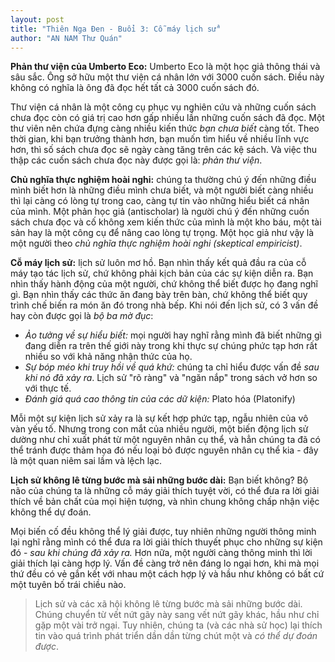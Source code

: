 ```yaml
---
layout: post
title: "Thiên Nga Đen - Buổi 3: Cỗ máy lịch sử"
author: "AN NAM Thư Quán"
---
```



**Phản thư viện của Umberto Eco:** Umberto Eco là một học giả thông thái và sâu sắc. Ông sở hữu một thư viện cá nhân lớn với 3000 cuốn sách. Điều này không có nghĩa là ông đã đọc hết tất cả 3000 cuốn sách đó.

Thư viện cá nhân là một công cụ phục vụ nghiên cứu và những cuốn sách chưa đọc còn có giá trị cao hơn gấp nhiều lần những cuốn sách đã đọc. Một thư viên nên chứa đựng càng nhiều kiến thức *bạn chưa biết* càng tốt. Theo thời gian, khi bạn trưởng thành hơn, bạn muốn tìm hiểu về nhiều lĩnh vực hơn, thì số sách chưa đọc sẽ ngày càng tăng trên các kệ sách. Và việc thu thập các cuốn sách chưa đọc này được gọi là: *phản thư viện*.


**Chủ nghĩa thực nghiệm hoài nghi:** chúng ta thường chú ý đến những điều mình biết hơn là những điều mình chưa biết, và một người biết càng nhiều thì lại càng có lòng tự trong cao, càng tự tin vào những hiểu biết cá nhân của mình. Một phản học giả (antischolar) là người chú ý đến những cuốn sách chưa đọc và cố không xem kiến thức của mình là một kho báu, một tài sản hay là một công cụ để nâng cao lòng tự trọng. Một học giả như vậy là một người theo *chủ nghĩa thực nghiệm hoài nghi (skeptical empiricist)*.


**Cỗ máy lịch sử:** lịch sử luôn mơ hồ. Bạn nhìn thấy kết quả đầu ra của cỗ máy tạo tác lịch sử, chứ không phải kịch bản của các sự kiện diễn ra. Bạn nhìn thấy hành động của một người, chứ không thể biết được họ đang nghĩ gì. Bạn nhìn thấy các thức ăn đang bày trên bàn, chứ không thể biết quy trình chế biến ra món ăn đó trong nhà bếp. Khi nói đến lịch sử, có 3 vấn đề hay còn được gọi là *bộ ba mờ đục*:

* *Ảo tưởng về sự hiểu biết:* mọi người hay nghĩ rằng mình đã biết những gì đang diễn ra trên thế giới này trong khi thực sự chúng phức tạp hơn rất nhiều so với khả năng nhận thức của họ.
* *Sự bóp méo khi truy hồi về quá khứ:* chúng ta chỉ hiểu được vấn đề *sau khi nó đã xảy ra*. Lịch sử "rõ ràng" và "ngăn nắp" trong sách vở hơn so với thực tế.
* *Đánh giá quá cao thông tin của các dữ kiện:* Plato hóa (Platonify)

Mỗi một sự kiện lịch sử xảy ra là sự kết hợp phức tạp, ngẫu nhiên của vô vàn yếu tố. Nhưng trong con mắt của nhiều người, một biến động lịch sử dường như chỉ xuất phát từ một nguyên nhân cụ thể, và hẳn chúng ta đã có thể tránh được thảm họa đó nếu loại bỏ được nguyên nhân cụ thể kia - đây là một quan niêm sai lầm và lệch lạc.


**Lịch sử không lê từng bước mà sải những bước dài:** Bạn biết không? Bộ não của chúng ta là những cỗ máy giải thích tuyệt vời, có thể đưa ra lời giải thích về bản chất của mọi hiện tượng, và nhìn chung không chấp nhận việc không thể dự đoán.

Mọi biến cố đều không thể lý giải được, tuy nhiên những người thông minh lại nghĩ rằng mình có thể đưa ra lời giải thích thuyết phục cho những sự kiện đó - *sau khi chúng đã xảy ra.* Hơn nữa, một người càng thông minh thì lời giải thích lại càng hợp lý. Vấn đề càng trở nên đáng lo ngại hơn, khi mà mọi thứ đều có vẻ gắn kết với nhau một cách hợp lý và hầu như không có bất cứ một tuyên bố trái chiều nào.

> Lịch sử và các xã hội không lê từng bước mà sải những bước dài. Chúng chuyển từ vết nứt gãy này sang vết nứt gãy khác, hầu như chỉ gặp một vài trở ngại. Tuy nhiên, chúng ta (và các nhà sử học) lại thích tin vào quá trình phát triển dần dần từng chút một và *có thể dự đoán được*.
